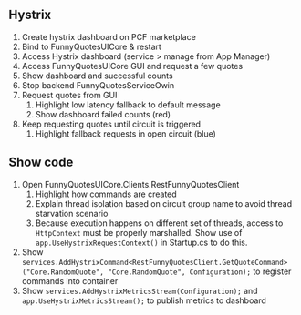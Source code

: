 ## Hystrix
1. Create hystrix dashboard on PCF marketplace
1. Bind to FunnyQuotesUICore & restart
1. Access Hystrix dashboard (service > manage from App Manager)
1. Access FunnyQuotesUICore GUI and request a few quotes
1. Show dashboard and successful counts
1. Stop backend FunnyQuotesServiceOwin
1. Request quotes from GUI
	1. Highlight low latency fallback to default message
	1. Show dashboard failed counts (red)
1. Keep requesting quotes until circuit is triggered
	1. Highlight fallback requests in open circuit (blue)

## Show code
1. Open FunnyQuotesUICore.Clients.RestFunnyQuotesClient
	1. Highlight how commands are created
	1. Explain thread isolation based on circuit group name to avoid thread starvation scenario
	1. Because execution happens on different set of threads, access to `HttpContext` must be properly marshalled. Show use of `app.UseHystrixRequestContext()` in Startup.cs to do this.
1. Show `services.AddHystrixCommand<RestFunnyQuotesClient.GetQuoteCommand>("Core.RandomQuote", "Core.RandomQuote", Configuration);` to register commands into container
1. Show `services.AddHystrixMetricsStream(Configuration);` and `app.UseHystrixMetricsStream();` to publish metrics to dashboard